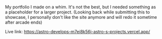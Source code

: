 My portfolio I made on a whim. It's not the best, but I needed something as a placeholder for a larger project. (Looking back while submitting this to showcase, I personally don't like the site anymore and will redo it sometime after arcade ends)

Live link: https://astro-develops-m7ei8k56j-astro-s-projects.vercel.app/

